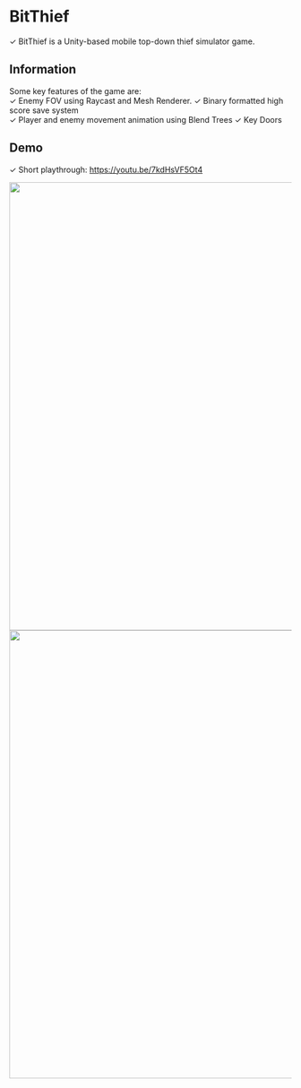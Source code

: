 # BitThief
✓ BitThief is a Unity-based mobile top-down thief simulator game.

## Information
Some key features of the game are:  
✓ Enemy FOV using Raycast and Mesh Renderer.
✓ Binary formatted high score save system    
✓ Player and enemy movement animation using Blend Trees
✓ Key Doors

## Demo
✓ Short playthrough: https://youtu.be/7kdHsVF5Ot4

<p float="left">
<img src="https://media.giphy.com/media/gcV3boN3NEcZLRno8E/giphy.gif" width="800"/>
<img src="https://media.giphy.com/media/7Qht65iEc29xgWkxvb/giphy.gif" width="800"/>
</p>
